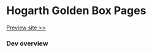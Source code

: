 
# Hogarth Golden Box Pages

[Preview site >>](https://www.campaign.hogarthww.digital/ctus-internal/ctus-box-page/preview/)

### Dev overview

